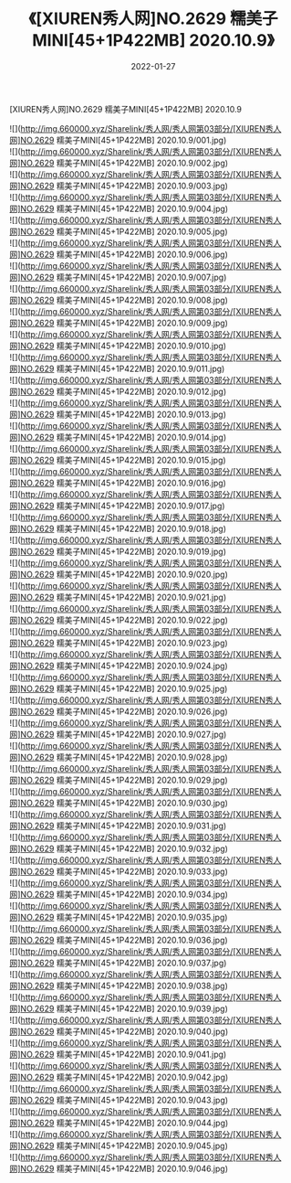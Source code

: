 ﻿---
layout: post
title:  《[XIUREN秀人网]NO.2629 糯美子MINI[45+1P422MB] 2020.10.9》
date:   2022-01-27
img: http://img.660000.xyz/Sharelink/秀人网/秀人网第03部分/[XIUREN秀人网]NO.2629 糯美子MINI[45+1P422MB] 2020.10.9/000.jpg
categories: [美女, 清纯, 唯美]
---

[XIUREN秀人网]NO.2629 糯美子MINI[45+1P422MB] 2020.10.9

 ![](http://img.660000.xyz/Sharelink/秀人网/秀人网第03部分/[XIUREN秀人网]NO.2629 糯美子MINI[45+1P422MB] 2020.10.9/001.jpg) <br>![](http://img.660000.xyz/Sharelink/秀人网/秀人网第03部分/[XIUREN秀人网]NO.2629 糯美子MINI[45+1P422MB] 2020.10.9/002.jpg) <br>![](http://img.660000.xyz/Sharelink/秀人网/秀人网第03部分/[XIUREN秀人网]NO.2629 糯美子MINI[45+1P422MB] 2020.10.9/003.jpg) <br>![](http://img.660000.xyz/Sharelink/秀人网/秀人网第03部分/[XIUREN秀人网]NO.2629 糯美子MINI[45+1P422MB] 2020.10.9/004.jpg) <br>![](http://img.660000.xyz/Sharelink/秀人网/秀人网第03部分/[XIUREN秀人网]NO.2629 糯美子MINI[45+1P422MB] 2020.10.9/005.jpg) <br>![](http://img.660000.xyz/Sharelink/秀人网/秀人网第03部分/[XIUREN秀人网]NO.2629 糯美子MINI[45+1P422MB] 2020.10.9/006.jpg) <br>![](http://img.660000.xyz/Sharelink/秀人网/秀人网第03部分/[XIUREN秀人网]NO.2629 糯美子MINI[45+1P422MB] 2020.10.9/007.jpg) <br>![](http://img.660000.xyz/Sharelink/秀人网/秀人网第03部分/[XIUREN秀人网]NO.2629 糯美子MINI[45+1P422MB] 2020.10.9/008.jpg) <br>![](http://img.660000.xyz/Sharelink/秀人网/秀人网第03部分/[XIUREN秀人网]NO.2629 糯美子MINI[45+1P422MB] 2020.10.9/009.jpg) <br>![](http://img.660000.xyz/Sharelink/秀人网/秀人网第03部分/[XIUREN秀人网]NO.2629 糯美子MINI[45+1P422MB] 2020.10.9/010.jpg) <br>![](http://img.660000.xyz/Sharelink/秀人网/秀人网第03部分/[XIUREN秀人网]NO.2629 糯美子MINI[45+1P422MB] 2020.10.9/011.jpg) <br>![](http://img.660000.xyz/Sharelink/秀人网/秀人网第03部分/[XIUREN秀人网]NO.2629 糯美子MINI[45+1P422MB] 2020.10.9/012.jpg) <br>![](http://img.660000.xyz/Sharelink/秀人网/秀人网第03部分/[XIUREN秀人网]NO.2629 糯美子MINI[45+1P422MB] 2020.10.9/013.jpg) <br>![](http://img.660000.xyz/Sharelink/秀人网/秀人网第03部分/[XIUREN秀人网]NO.2629 糯美子MINI[45+1P422MB] 2020.10.9/014.jpg) <br>![](http://img.660000.xyz/Sharelink/秀人网/秀人网第03部分/[XIUREN秀人网]NO.2629 糯美子MINI[45+1P422MB] 2020.10.9/015.jpg) <br>![](http://img.660000.xyz/Sharelink/秀人网/秀人网第03部分/[XIUREN秀人网]NO.2629 糯美子MINI[45+1P422MB] 2020.10.9/016.jpg) <br>![](http://img.660000.xyz/Sharelink/秀人网/秀人网第03部分/[XIUREN秀人网]NO.2629 糯美子MINI[45+1P422MB] 2020.10.9/017.jpg) <br>![](http://img.660000.xyz/Sharelink/秀人网/秀人网第03部分/[XIUREN秀人网]NO.2629 糯美子MINI[45+1P422MB] 2020.10.9/018.jpg) <br>![](http://img.660000.xyz/Sharelink/秀人网/秀人网第03部分/[XIUREN秀人网]NO.2629 糯美子MINI[45+1P422MB] 2020.10.9/019.jpg) <br>![](http://img.660000.xyz/Sharelink/秀人网/秀人网第03部分/[XIUREN秀人网]NO.2629 糯美子MINI[45+1P422MB] 2020.10.9/020.jpg) <br>![](http://img.660000.xyz/Sharelink/秀人网/秀人网第03部分/[XIUREN秀人网]NO.2629 糯美子MINI[45+1P422MB] 2020.10.9/021.jpg) <br>![](http://img.660000.xyz/Sharelink/秀人网/秀人网第03部分/[XIUREN秀人网]NO.2629 糯美子MINI[45+1P422MB] 2020.10.9/022.jpg) <br>![](http://img.660000.xyz/Sharelink/秀人网/秀人网第03部分/[XIUREN秀人网]NO.2629 糯美子MINI[45+1P422MB] 2020.10.9/023.jpg) <br>![](http://img.660000.xyz/Sharelink/秀人网/秀人网第03部分/[XIUREN秀人网]NO.2629 糯美子MINI[45+1P422MB] 2020.10.9/024.jpg) <br>![](http://img.660000.xyz/Sharelink/秀人网/秀人网第03部分/[XIUREN秀人网]NO.2629 糯美子MINI[45+1P422MB] 2020.10.9/025.jpg) <br>![](http://img.660000.xyz/Sharelink/秀人网/秀人网第03部分/[XIUREN秀人网]NO.2629 糯美子MINI[45+1P422MB] 2020.10.9/026.jpg) <br>![](http://img.660000.xyz/Sharelink/秀人网/秀人网第03部分/[XIUREN秀人网]NO.2629 糯美子MINI[45+1P422MB] 2020.10.9/027.jpg) <br>![](http://img.660000.xyz/Sharelink/秀人网/秀人网第03部分/[XIUREN秀人网]NO.2629 糯美子MINI[45+1P422MB] 2020.10.9/028.jpg) <br>![](http://img.660000.xyz/Sharelink/秀人网/秀人网第03部分/[XIUREN秀人网]NO.2629 糯美子MINI[45+1P422MB] 2020.10.9/029.jpg) <br>![](http://img.660000.xyz/Sharelink/秀人网/秀人网第03部分/[XIUREN秀人网]NO.2629 糯美子MINI[45+1P422MB] 2020.10.9/030.jpg) <br>![](http://img.660000.xyz/Sharelink/秀人网/秀人网第03部分/[XIUREN秀人网]NO.2629 糯美子MINI[45+1P422MB] 2020.10.9/031.jpg) <br>![](http://img.660000.xyz/Sharelink/秀人网/秀人网第03部分/[XIUREN秀人网]NO.2629 糯美子MINI[45+1P422MB] 2020.10.9/032.jpg) <br>![](http://img.660000.xyz/Sharelink/秀人网/秀人网第03部分/[XIUREN秀人网]NO.2629 糯美子MINI[45+1P422MB] 2020.10.9/033.jpg) <br>![](http://img.660000.xyz/Sharelink/秀人网/秀人网第03部分/[XIUREN秀人网]NO.2629 糯美子MINI[45+1P422MB] 2020.10.9/034.jpg) <br>![](http://img.660000.xyz/Sharelink/秀人网/秀人网第03部分/[XIUREN秀人网]NO.2629 糯美子MINI[45+1P422MB] 2020.10.9/035.jpg) <br>![](http://img.660000.xyz/Sharelink/秀人网/秀人网第03部分/[XIUREN秀人网]NO.2629 糯美子MINI[45+1P422MB] 2020.10.9/036.jpg) <br>![](http://img.660000.xyz/Sharelink/秀人网/秀人网第03部分/[XIUREN秀人网]NO.2629 糯美子MINI[45+1P422MB] 2020.10.9/037.jpg) <br>![](http://img.660000.xyz/Sharelink/秀人网/秀人网第03部分/[XIUREN秀人网]NO.2629 糯美子MINI[45+1P422MB] 2020.10.9/038.jpg) <br>![](http://img.660000.xyz/Sharelink/秀人网/秀人网第03部分/[XIUREN秀人网]NO.2629 糯美子MINI[45+1P422MB] 2020.10.9/039.jpg) <br>![](http://img.660000.xyz/Sharelink/秀人网/秀人网第03部分/[XIUREN秀人网]NO.2629 糯美子MINI[45+1P422MB] 2020.10.9/040.jpg) <br>![](http://img.660000.xyz/Sharelink/秀人网/秀人网第03部分/[XIUREN秀人网]NO.2629 糯美子MINI[45+1P422MB] 2020.10.9/041.jpg) <br>![](http://img.660000.xyz/Sharelink/秀人网/秀人网第03部分/[XIUREN秀人网]NO.2629 糯美子MINI[45+1P422MB] 2020.10.9/042.jpg) <br>![](http://img.660000.xyz/Sharelink/秀人网/秀人网第03部分/[XIUREN秀人网]NO.2629 糯美子MINI[45+1P422MB] 2020.10.9/043.jpg) <br>![](http://img.660000.xyz/Sharelink/秀人网/秀人网第03部分/[XIUREN秀人网]NO.2629 糯美子MINI[45+1P422MB] 2020.10.9/044.jpg) <br>![](http://img.660000.xyz/Sharelink/秀人网/秀人网第03部分/[XIUREN秀人网]NO.2629 糯美子MINI[45+1P422MB] 2020.10.9/045.jpg) <br>![](http://img.660000.xyz/Sharelink/秀人网/秀人网第03部分/[XIUREN秀人网]NO.2629 糯美子MINI[45+1P422MB] 2020.10.9/046.jpg) <br>